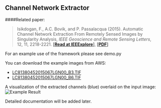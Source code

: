 ## Channel Network Extractor

####Related paper:  
> Isikdogan, F., A.C. Bovik, and P. Passalacqua (2015). Automatic Channel Network Extraction From Remotely Sensed Images by Singularity Analysis, *IEEE Geoscience and Remote Sensing Letters*, 12, 11, 2218-2221. [[**Read at IEEExplore**]](http://ieeexplore.ieee.org/xpl/articleDetails.jsp?arnumber=7192616), [[**PDF**]](http://live.ece.utexas.edu/publications/2015/Isikdogan_GRSL_2015_Channel_Network_Extraction.pdf)

For an example use of the framework please see demo.py

You can download the example images from AWS:
- [LC81380452015067LGN00_B3.TIF](http://landsat-pds.s3.amazonaws.com/L8/138/045/LC81380452015067LGN00/LC81380452015067LGN00_B3.TIF)
- [LC81380452015067LGN00_B6.TIF](http://landsat-pds.s3.amazonaws.com/L8/138/045/LC81380452015067LGN00/LC81380452015067LGN00_B6.TIF)

A visualization of the extracted channels (blue) overlaid on the input image:
![Example Result](http://live.ece.utexas.edu/research/cne/img/channelmapoverlaid.png)

Detailed documentation will be added later.
